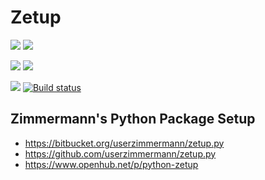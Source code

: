 

# Zetup



[![](http://www.gnu.org/graphics/lgplv3-88x31.png)](
  https://gnu.org/licenses/lgpl.html)
[![](https://img.shields.io/pypi/pyversions/zetup.svg)](
  https://python.org)



[![](https://img.shields.io/pypi/v/zetup.svg)](
  https://pypi.python.org/pypi/zetup)
[![](https://img.shields.io/pypi/dd/zetup.svg)](
  https://pypi.python.org/pypi/zetup)



[![](https://travis-ci.org/userzimmermann/zetup.py.svg?branch=master)](
  https://travis-ci.org/userzimmermann/zetup.py)
[![Build status](https://ci.appveyor.com/api/projects/status/3wm8jnisoft5x7qr?svg=true)](
  https://ci.appveyor.com/project/userzimmermann/zetup-py)



## Zimmermann's Python Package Setup



* https://bitbucket.org/userzimmermann/zetup.py
* https://github.com/userzimmermann/zetup.py
* https://www.openhub.net/p/python-zetup

